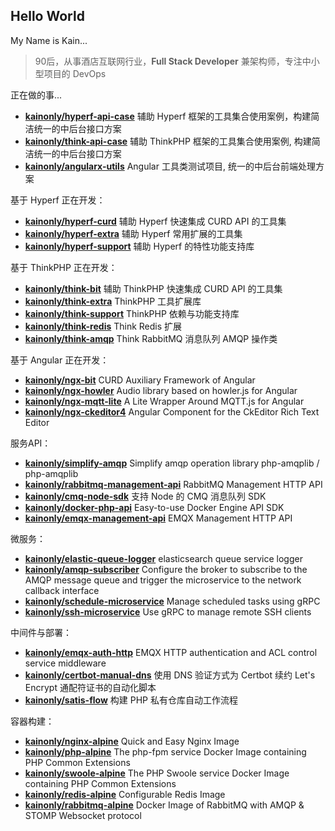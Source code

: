 ## Hello World

My Name is Kain...

> 90后，从事酒店互联网行业，**Full Stack Developer** 兼架构师，专注中小型项目的 DevOps

正在做的事...

- [**kainonly/hyperf-api-case**](https://github.com/kainonly/hyperf-api-case) 辅助 Hyperf 框架的工具集合使用案例，构建简洁统一的中后台接口方案
- [**kainonly/think-api-case**](https://github.com/kainonly/think-api-case) 辅助 ThinkPHP 框架的工具集合使用案例, 构建简洁统一的中后台接口方案
- [**kainonly/angularx-utils**](https://github.com/kainonly/angularx-utils) Angular 工具类测试项目, 统一的中后台前端处理方案

基于 Hyperf 正在开发：

- [**kainonly/hyperf-curd**](https://github.com/kainonly/hyperf-curd) 辅助 Hyperf 快速集成 CURD API 的工具集
- [**kainonly/hyperf-extra**](https://github.com/kainonly/hyperf-extra) 辅助 Hyperf 常用扩展的工具集
- [**kainonly/hyperf-support**](https://github.com/kainonly/hyperf-support) 辅助 Hyperf 的特性功能支持库


基于 ThinkPHP 正在开发：

- [**kainonly/think-bit**](https://github.com/kainonly/think-bit) 辅助 ThinkPHP 快速集成 CURD API 的工具集
- [**kainonly/think-extra**](https://github.com/kainonly/think-extra) ThinkPHP 工具扩展库
- [**kainonly/think-support**](https://github.com/kainonly/think-support) ThinkPHP 依赖与功能支持库
- [**kainonly/think-redis**](https://github.com/kainonly/think-redis) Think Redis 扩展
- [**kainonly/think-amqp**](https://github.com/kainonly/think-amqp) Think RabbitMQ 消息队列 AMQP 操作类

基于 Angular 正在开发：

- [**kainonly/ngx-bit**](https://github.com/kainonly/ngx-bit) CURD Auxiliary Framework of Angular
- [**kainonly/ngx-howler**](https://github.com/kainonly/ngx-howler) Audio library based on howler.js for Angular
- [**kainonly/ngx-mqtt-lite**](https://github.com/kainonly/ngx-mqtt-lite) A Lite Wrapper Around MQTT.js for Angular
- [**kainonly/ngx-ckeditor4**](https://github.com/kainonly/ngx-ckeditor4) Angular Component for the CkEditor Rich Text Editor

服务API：

- [**kainonly/simplify-amqp**](https://github.com/kainonly/simplify-amqp) Simplify amqp operation library php-amqplib / php-amqplib
- [**kainonly/rabbitmq-management-api**](https://github.com/kainonly/rabbitmq-management-api) RabbitMQ Management HTTP API
- [**kainonly/cmq-node-sdk**](https://github.com/kainonly/cmq-node-sdk) 支持 Node 的 CMQ 消息队列 SDK
- [**kainonly/docker-php-api**](https://github.com/kainonly/docker-php-api) Easy-to-use Docker Engine API SDK
- [**kainonly/emqx-management-api**](https://github.com/kainonly/emqx-management-api) EMQX Management HTTP API

微服务：

- [**kainonly/elastic-queue-logger**](https://github.com/kainonly/elastic-queue-logger) elasticsearch queue service logger
- [**kainonly/amqp-subscriber**](https://github.com/kainonly/amqp-subscriber) Configure the broker to subscribe to the AMQP message queue and trigger the microservice to the network callback interface
- [**kainonly/schedule-microservice**](https://github.com/kainonly/schedule-microservice) Manage scheduled tasks using gRPC
- [**kainonly/ssh-microservice**](https://github.com/kainonly/ssh-microservice) Use gRPC to manage remote SSH clients

中间件与部署：

- [**kainonly/emqx-auth-http**](https://github.com/kainonly/emqx-auth-http) EMQX HTTP authentication and ACL control service middleware
- [**kainonly/certbot-manual-dns**](https://github.com/kainonly/certbot-manual-dns) 使用 DNS 验证方式为 Certbot 续约 Let's Encrypt 通配符证书的自动化脚本
- [**kainonly/satis-flow**](https://github.com/kainonly/satis-flow) 构建 PHP 私有仓库自动工作流程

容器构建：

- [**kainonly/nginx-alpine**](https://github.com/kainonly/nginx-alpine) Quick and Easy Nginx Image
- [**kainonly/php-alpine**](https://github.com/kainonly/php-alpine) The php-fpm service Docker Image containing PHP Common Extensions
- [**kainonly/swoole-alpine**](https://github.com/kainonly/swoole-alpine) The PHP Swoole service Docker Image containing PHP Common Extensions
- [**kainonly/redis-alpine**](https://github.com/kainonly/redis-alpine) Configurable Redis Image
- [**kainonly/rabbitmq-alpine**](https://github.com/kainonly/rabbitmq-alpine) Docker Image of RabbitMQ with AMQP & STOMP Websocket protocol
